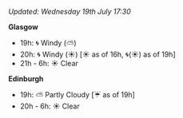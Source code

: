 *Updated: Wednesday 19th July 17:30*

**Glasgow**

* 19h: :cyclone: Windy (:partly_sunny:)
* 20h: :cyclone: Windy (:sunny:) [:sunny: as of 16h, :cyclone:(:sunny:) as of 19h]
* 21h - 6h: :sunny: Clear

**Edinburgh**

* 19h: :partly_sunny: Partly Cloudy [:umbrella: as of 19h]
* 20h - 6h: :sunny: Clear
